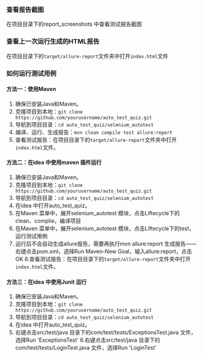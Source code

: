 ### 查看报告截图
在项目目录下的report_screenshots 中查看测试报告截图
### 查看上一次运行生成的HTML报告
在项目目录下的`target/allure-report`文件夹中打开`index.html`文件
### 如何运行测试用例
#### 方法一：使用Maven
1. 确保已安装Java和Maven。
2. 克隆项目到本地：`git clone https://github.com/yourusername/auto_test_quiz.git`
3. 导航到项目目录：`cd auto_test_quiz/selenium_autotest`
4. 编译、运行、生成报告：`mvn clean compile test allure:report`
5. 查看测试报告：在项目目录下的`target/allure-report`文件夹中打开`index.html`文件。
#### 方法二：在idea 中使用maven 插件运行
1. 确保已安装Java和Maven。
2. 克隆项目到本地：`git clone https://github.com/yourusername/auto_test_quiz.git`
3. 导航到项目目录：`cd auto_test_quiz/selenium_autotest`
4. 在idea 中打开auto_test_quiz。
5. 在Maven 菜单中，展开selenium_autotest 模块，点击Liftecycle下的clean、complie，编译项目
6. 在Maven 菜单中，展开selenium_autotest 模块，点击Liftecycle下的test，运行测试用例
7. 运行后不会自动生成allure报告，需要再执行mvn allure:report 生成报告——右键点击pom.xml，选择Run Maven-New Goal，输入allure:report，点击OK
8.查看测试报告：在项目目录下的`target/allure-report`文件夹中打开`index.html`文件。
#### 方法三：在idea 中使用Junit 运行
1. 确保已安装Java和Maven。
2. 克隆项目到本地：`git clone https://github.com/yourusername/auto_test_quiz.git`
3. 导航到项目目录：`cd auto_test_quiz/selenium_autotest`
4. 在idea 中打开auto_test_quiz。
5. 右键点击src/test/java 目录下的com/test/tests/ExceptionsTest.java 文件，选择Run 'ExceptionsTest'
6.右键点击src/test/java 目录下的com/test/tests/LoginTest.java 文件，选择Run 'LoginTest'

